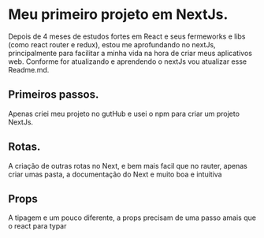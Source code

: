 # Meu primeiro projeto em NextJs. 

Depois de 4 meses de estudos fortes em React e seus fermeworks e libs (como react router e redux), estou me aprofundando no nextJs, principalmente para facilitar a minha vida na hora de criar meus aplicativos web. Conforme for atualizando e aprendendo o nextJs vou atualizar esse Readme.md.

## Primeiros passos.

Apenas criei meu projeto no gutHub e usei o npm para criar um projeto NextJs.

## Rotas.

A criação de outras rotas no Next, e bem mais facil que no rauter, apenas criar umas pasta, a documentação do Next e muito boa e intuitiva

## Props

A tipagem e um pouco diferente, a props precisam de uma passo amais que o react para typar
